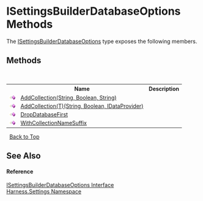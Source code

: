 # ISettingsBuilderDatabaseOptions Methods
 

The <a href="bda69e80-b233-8107-a5a8-67a104a3bfed">ISettingsBuilderDatabaseOptions</a> type exposes the following members.


## Methods
&nbsp;<table><tr><th></th><th>Name</th><th>Description</th></tr><tr><td>![Public method](media/pubmethod.gif "Public method")</td><td><a href="31f15a80-6e05-b6f2-ca02-e625e9be1298">AddCollection(String, Boolean, String)</a></td><td /></tr><tr><td>![Public method](media/pubmethod.gif "Public method")</td><td><a href="c95c70e6-17f1-143e-20a0-59d8d0615d0f">AddCollection(T)(String, Boolean, IDataProvider)</a></td><td /></tr><tr><td>![Public method](media/pubmethod.gif "Public method")</td><td><a href="68e4e847-af5e-6de3-5b62-88d4c472a686">DropDatabaseFirst</a></td><td /></tr><tr><td>![Public method](media/pubmethod.gif "Public method")</td><td><a href="9bfe53d7-f800-de26-0683-1efa7f90b2d7">WithCollectionNameSuffix</a></td><td /></tr></table>&nbsp;
<a href="#isettingsbuilderdatabaseoptions-methods">Back to Top</a>

## See Also


#### Reference
<a href="bda69e80-b233-8107-a5a8-67a104a3bfed">ISettingsBuilderDatabaseOptions Interface</a><br /><a href="71b20054-d355-35ae-710d-5484ba2d4fce">Harness.Settings Namespace</a><br />
